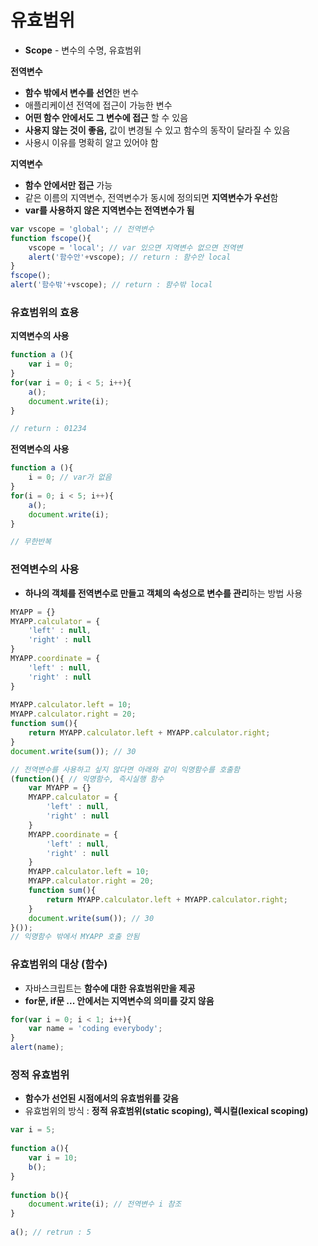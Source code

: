# 유효범위

* **Scope** - 변수의 수명, 유효범위

**전역변수**

* **함수 밖에서 변수를 선언**한 변수
* 애플리케이션 전역에 접근이 가능한 변수
* **어떤 함수 안에서도 그 변수에 접근** 할 수 있음
* **사용지 않는 것이 좋음,** 값이 변경될 수 있고 함수의 동작이 달라질 수 있음
* 사용시 이유를 명확히 알고 있어야 함

**지역변수**

* **함수 안에서만 접근** 가능
* 같은 이름의 지역변수, 전역변수가 동시에 정의되면 **지역변수가 우선**함
* **var를 사용하지 않은 지역변수는 전역변수가 됨**

```javascript
var vscope = 'global'; // 전역변수
function fscope(){
    vscope = 'local'; // var 있으면 지역변수 없으면 전역변
    alert('함수안'+vscope); // return : 함수안 local
}
fscope();
alert('함수밖'+vscope); // return : 함수밖 local
```

### 유효범위의 효용

**지역변수의 사용**

```javascript
function a (){
    var i = 0;
}
for(var i = 0; i < 5; i++){
    a();
    document.write(i);
}

// return : 01234
```

**전역변수의 사용**

```javascript
function a (){
    i = 0; // var가 없음  
}
for(i = 0; i < 5; i++){
    a();
    document.write(i);
}

// 무한반복  
```

### 전역변수의 사용

* **하나의 객체를 전역변수로 만들고 객체의 속성으로 변수를 관리**하는 방법 사용 

```javascript
MYAPP = {}
MYAPP.calculator = {
    'left' : null,
    'right' : null
}
MYAPP.coordinate = {
    'left' : null,
    'right' : null
}
 
MYAPP.calculator.left = 10;
MYAPP.calculator.right = 20;
function sum(){
    return MYAPP.calculator.left + MYAPP.calculator.right;
}
document.write(sum()); // 30 

// 전역변수를 사용하고 싶지 않다면 아래와 같이 익명함수를 호출함
(function(){ // 익명함수, 즉시실행 함수   
    var MYAPP = {}
    MYAPP.calculator = {
        'left' : null,
        'right' : null
    }
    MYAPP.coordinate = {
        'left' : null,
        'right' : null
    }
    MYAPP.calculator.left = 10;
    MYAPP.calculator.right = 20;
    function sum(){
        return MYAPP.calculator.left + MYAPP.calculator.right;
    }
    document.write(sum()); // 30   
}());  
// 익명함수 밖에서 MYAPP 호출 안됨
```

### 유효범위의 대상 \(함수\)

* 자바스크립트는 **함수에 대한 유효범위만을 제공**
* **for문, if문 ... 안에서는 지역변수의 의미를 갖지 않음**

```javascript
for(var i = 0; i < 1; i++){
    var name = 'coding everybody';
}
alert(name);
```

### 정적 유효범위

* **함수가 선언된 시점에서의 유효범위를 갖음**
* 유효범위의 방식 : **정적 유효범위\(static scoping\),  렉시컬\(lexical scoping\)** 

```javascript
var i = 5;
 
function a(){
    var i = 10;
    b();
}
 
function b(){
    document.write(i); // 전역변수 i 참조 
}
 
a(); // retrun : 5
```

